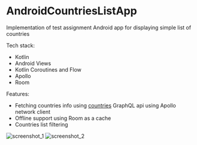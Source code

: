 # AndroidCountriesListApp

Implementation of test assignment Android app for displaying simple list of countries

Tech stack:
* Kotlin
* Android Views
* Kotlin Coroutines and Flow
* Apollo
* Room

Features:
* Fetching countries info using [countries](https://github.com/trevorblades/countries) GraphQL api using Apollo network client
* Offline support using Room as a cache
* Countries list filtering

![screenshot_1](https://user-images.githubusercontent.com/12065476/178112076-fff9f7b0-a59b-4b49-bc98-10cf4c4ca591.png)
![screenshot_2](https://user-images.githubusercontent.com/12065476/178112078-eacbce96-9071-4d0d-8ef6-4cb9879d6ac6.png)

